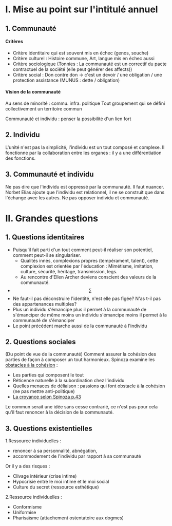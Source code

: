 # I. Mise au point sur l'intitulé annuel
## 1. Communauté
#### Critères
- Critère identitaire qui est souvent mis en échec (genos, souche)
- Critère culturel : Histoire commune, Art, langue mis en échec aussi
-  Critère sociologique (Tonnies : La communauté est un correctif du pacte contractuel de la société (elle peut générer des affects))
- Critère social : Don contre don -> c'est un devoir / une obligation / une protection assistance (MUNUS : dette / obligation)
#### Vision de la communauté
Au sens de minorité : commu. infra. politique
Tout groupement qui se défini collectivement un territoire commun


Communauté et individu : penser la possibilité d'un lien fort

## 2. Individu
L'unité n'est pas la simplicité, l'individu est un tout composé et complexe. 
Il fonctionne par la collaboration entre les organes : il y a une différentiation des fonctions. 

## 3. Communauté et individu
Ne pas dire que l'individu est oppressé par la communauté.
Il faut nuancer. 
Norbet Elias ajoute que l'individu est relationnel, il ne se construit que dans l'échange avec les autres. 
Ne pas opposer individu et communauté. 

# II. Grandes questions
## 1. Questions identitaires
- Puisqu'il fait parti d'un tout comment peut-il réaliser son potentiel, comment peut-il se singulariser. 
  + Qualités innés, complexions propres (tempérament, talent), cette complexion est orientée par l'éducation : Mimétisme, imitation, culture, sécurité, héritage, transmission, legs. 
  + Au rencontre d'Ellen Archer deviens conscient des valeurs de la communauté. 
- $$\sum$$
- Ne faut-il pas déconstruire l'identité, n'est elle pas figée? N'as t-il pas des appartenances multiples? 
- Plus un individu s'émancipe plus il permet à la communauté de s'émanciper
  de même
  moins un individu s'émancipe moins il permet à la communauté de s'émanciper
- Le point précédent marche aussi de la communauté à l'individu


## 2. Questions sociales
(Du point de vue de la communauté)
Comment assurer la cohésion des parties de façon à composer un tout harmonieux. 
Spinoza examine les <u>obstacles à la cohésion</u> : 
- Les parties qui composent le tout
- Réticence naturelle à la subordination chez l'individu
- Quelles menaces de déliaison : passions qui font obstacle à la cohésion (ne pas mettre anti-politique)
- <u>La croyance selon Spinoza p.43</u> 

Le commun serait une idée sans cesse contrarié, ce n'est pas pour cela qu'il faut renoncer à la décision de la communauté. 

## 3. Questions existentielles
1.Ressource individuelles :
- renoncer à sa personnalité, abnégation, 
- accommodement de l'individu par rapport à sa communauté 

Or il y a des risques : 
- Clivage intérieur (crise intime)
- Hypocrisie entre le moi intime et le moi social
- Culture du secret (ressource esthétique)

2.Ressource individuelles :
- Conformisme
- Uniformise
- Pharisaïsme (attachement ostentatoire aux dogmes)

